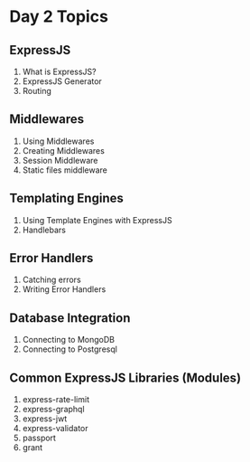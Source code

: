 # Day 2 Topics

## ExpressJS
1. What is ExpressJS?
2. ExpressJS Generator
3. Routing


## Middlewares
1. Using Middlewares
2. Creating Middlewares
3. Session Middleware
4. Static files middleware


## Templating Engines
1. Using Template Engines with ExpressJS
2. Handlebars


## Error Handlers
1. Catching errors
2. Writing Error Handlers


## Database Integration
1. Connecting to MongoDB
2. Connecting to Postgresql


## Common ExpressJS Libraries (Modules)
1. express-rate-limit
2. express-graphql
3. express-jwt
4. express-validator
5. passport
6. grant